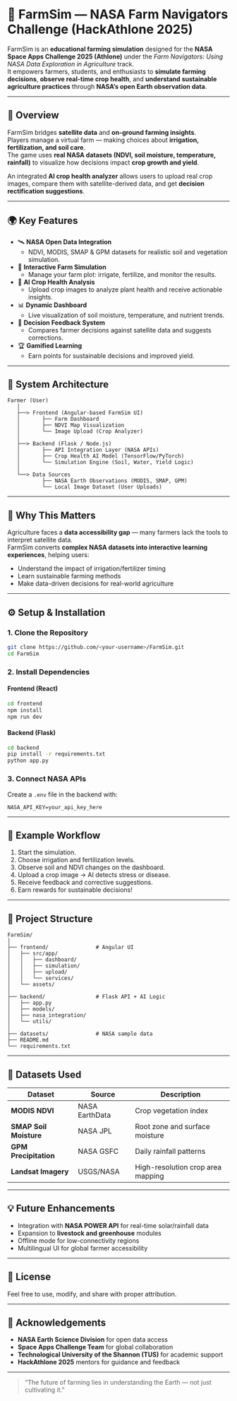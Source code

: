 # 🌾 FarmSim — NASA Farm Navigators Challenge (HackAthlone 2025)

FarmSim is an **educational farming simulation** designed for the **NASA Space Apps Challenge 2025 (Athlone)** under the *Farm Navigators: Using NASA Data Exploration in Agriculture* track.  
It empowers farmers, students, and enthusiasts to **simulate farming decisions**, **observe real-time crop health**, and **understand sustainable agriculture practices** through **NASA’s open Earth observation data**.

---

## 🚀 Overview

FarmSim bridges **satellite data** and **on-ground farming insights**.  
Players manage a virtual farm — making choices about **irrigation, fertilization, and soil care**.  
The game uses **real NASA datasets (NDVI, soil moisture, temperature, rainfall)** to visualize how decisions impact **crop growth and yield**.

An integrated **AI crop health analyzer** allows users to upload real crop images, compare them with satellite-derived data, and get **decision rectification suggestions**.

---

## 🌍 Key Features

- 🛰️ **NASA Open Data Integration**
  - NDVI, MODIS, SMAP & GPM datasets for realistic soil and vegetation simulation.
- 🌾 **Interactive Farm Simulation**
  - Manage your farm plot: irrigate, fertilize, and monitor the results.
- 🤖 **AI Crop Health Analysis**
  - Upload crop images to analyze plant health and receive actionable insights.
- 📊 **Dynamic Dashboard**
  - Live visualization of soil moisture, temperature, and nutrient trends.
- 🧠 **Decision Feedback System**
  - Compares farmer decisions against satellite data and suggests corrections.
- 🏆 **Gamified Learning**
  - Earn points for sustainable decisions and improved yield.

---

## 🧩 System Architecture

```
Farmer (User)
   │
   ├──> Frontend (Angular-based FarmSim UI)
   │       ├── Farm Dashboard
   │       ├── NDVI Map Visualization
   │       └── Image Upload (Crop Analyzer)
   │
   ├──> Backend (Flask / Node.js)
   │       ├── API Integration Layer (NASA APIs)
   │       ├── Crop Health AI Model (TensorFlow/PyTorch)
   │       └── Simulation Engine (Soil, Water, Yield Logic)
   │
   └──> Data Sources
           ├── NASA Earth Observations (MODIS, SMAP, GPM)
           └── Local Image Dataset (User Uploads)
```

---

## 🧠 Why This Matters

Agriculture faces a **data accessibility gap** — many farmers lack the tools to interpret satellite data.  
FarmSim converts **complex NASA datasets into interactive learning experiences**, helping users:
- Understand the impact of irrigation/fertilizer timing
- Learn sustainable farming methods
- Make data-driven decisions for real-world agriculture

---

## ⚙️ Setup & Installation

### 1. Clone the Repository
```bash
git clone https://github.com/<your-username>/FarmSim.git
cd FarmSim
```

### 2. Install Dependencies
#### Frontend (React)
```bash
cd frontend
npm install
npm run dev
```

#### Backend (Flask)
```bash
cd backend
pip install -r requirements.txt
python app.py
```

### 3. Connect NASA APIs
Create a `.env` file in the backend with:
```
NASA_API_KEY=your_api_key_here
```

---

## 🧾 Example Workflow

1. Start the simulation.  
2. Choose irrigation and fertilization levels.  
3. Observe soil and NDVI changes on the dashboard.  
4. Upload a crop image → AI detects stress or disease.  
5. Receive feedback and corrective suggestions.  
6. Earn rewards for sustainable decisions!

---

## 📂 Project Structure

```
FarmSim/
│
├── frontend/               # Angular UI
│   ├── src/app/
│   │   ├── dashboard/
│   │   ├── simulation/
│   │   ├── upload/
│   │   └── services/
│   └── assets/
│
├── backend/                # Flask API + AI Logic
│   ├── app.py
│   ├── models/
│   ├── nasa_integration/
│   └── utils/
│
├── datasets/               # NASA sample data
├── README.md
└── requirements.txt
```

---

## 🧩 Datasets Used

| Dataset | Source | Description |
|----------|---------|-------------|
| **MODIS NDVI** | NASA EarthData | Crop vegetation index |
| **SMAP Soil Moisture** | NASA JPL | Root zone and surface moisture |
| **GPM Precipitation** | NASA GSFC | Daily rainfall patterns |
| **Landsat Imagery** | USGS/NASA | High-resolution crop area mapping |

---

## 💡 Future Enhancements

- Integration with **NASA POWER API** for real-time solar/rainfall data  
- Expansion to **livestock and greenhouse** modules  
- Offline mode for low-connectivity regions  
- Multilingual UI for global farmer accessibility

---

## 🏁 License

Feel free to use, modify, and share with proper attribution.

---

## 🌟 Acknowledgements

- **NASA Earth Science Division** for open data access  
- **Space Apps Challenge Team** for global collaboration  
- **Technological University of the Shannon (TUS)** for academic support  
- **HackAthlone 2025** mentors for guidance and feedback  

---

> “The future of farming lies in understanding the Earth — not just cultivating it.”
